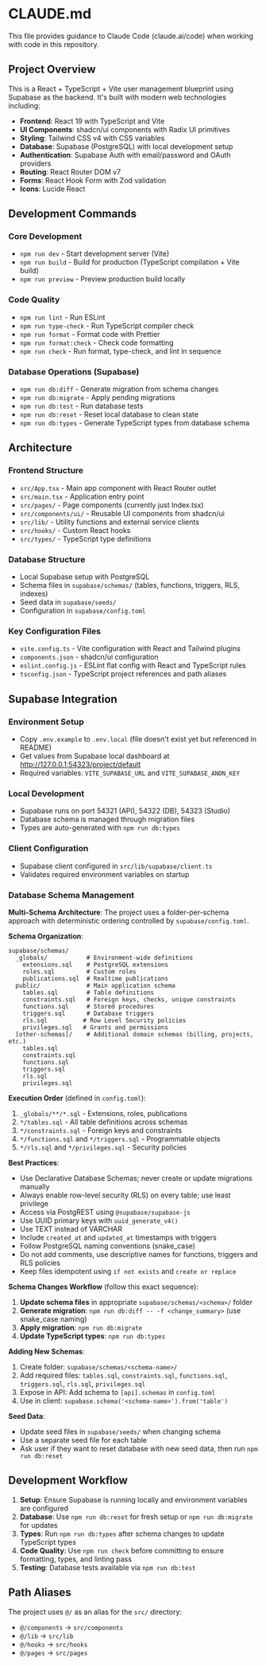 # CLAUDE.md

This file provides guidance to Claude Code (claude.ai/code) when working with code in this repository.

## Project Overview

This is a React + TypeScript + Vite user management blueprint using Supabase as the backend. It's built with modern web technologies including:

- **Frontend**: React 19 with TypeScript and Vite
- **UI Components**: shadcn/ui components with Radix UI primitives 
- **Styling**: Tailwind CSS v4 with CSS variables
- **Database**: Supabase (PostgreSQL) with local development setup
- **Authentication**: Supabase Auth with email/password and OAuth providers
- **Routing**: React Router DOM v7
- **Forms**: React Hook Form with Zod validation
- **Icons**: Lucide React

## Development Commands

### Core Development
- `npm run dev` - Start development server (Vite)
- `npm run build` - Build for production (TypeScript compilation + Vite build)
- `npm run preview` - Preview production build locally

### Code Quality
- `npm run lint` - Run ESLint
- `npm run type-check` - Run TypeScript compiler check
- `npm run format` - Format code with Prettier
- `npm run format:check` - Check code formatting
- `npm run check` - Run format, type-check, and lint in sequence

### Database Operations (Supabase)
- `npm run db:diff` - Generate migration from schema changes
- `npm run db:migrate` - Apply pending migrations
- `npm run db:test` - Run database tests
- `npm run db:reset` - Reset local database to clean state
- `npm run db:types` - Generate TypeScript types from database schema

## Architecture

### Frontend Structure
- `src/App.tsx` - Main app component with React Router outlet
- `src/main.tsx` - Application entry point
- `src/pages/` - Page components (currently just Index.tsx)
- `src/components/ui/` - Reusable UI components from shadcn/ui
- `src/lib/` - Utility functions and external service clients
- `src/hooks/` - Custom React hooks
- `src/types/` - TypeScript type definitions

### Database Structure
- Local Supabase setup with PostgreSQL
- Schema files in `supabase/schemas/` (tables, functions, triggers, RLS, indexes)
- Seed data in `supabase/seeds/`
- Configuration in `supabase/config.toml`

### Key Configuration Files
- `vite.config.ts` - Vite configuration with React and Tailwind plugins
- `components.json` - shadcn/ui configuration
- `eslint.config.js` - ESLint flat config with React and TypeScript rules
- `tsconfig.json` - TypeScript project references and path aliases

## Supabase Integration

### Environment Setup
- Copy `.env.example` to `.env.local` (file doesn't exist yet but referenced in README)
- Get values from Supabase local dashboard at http://127.0.0.1:54323/project/default
- Required variables: `VITE_SUPABASE_URL` and `VITE_SUPABASE_ANON_KEY`

### Local Development
- Supabase runs on port 54321 (API), 54322 (DB), 54323 (Studio)
- Database schema is managed through migration files
- Types are auto-generated with `npm run db:types`

### Client Configuration
- Supabase client configured in `src/lib/supabase/client.ts`
- Validates required environment variables on startup

### Database Schema Management

**Multi-Schema Architecture**:
The project uses a folder-per-schema approach with deterministic ordering controlled by `supabase/config.toml`.

**Schema Organization**:
```
supabase/schemas/
  _globals/           # Environment-wide definitions
    extensions.sql    # PostgreSQL extensions
    roles.sql         # Custom roles  
    publications.sql  # Realtime publications
  public/             # Main application schema
    tables.sql        # Table definitions
    constraints.sql   # Foreign keys, checks, unique constraints
    functions.sql     # Stored procedures
    triggers.sql      # Database triggers
    rls.sql          # Row Level Security policies
    privileges.sql   # Grants and permissions
  [other-schemas]/    # Additional domain schemas (billing, projects, etc.)
    tables.sql
    constraints.sql
    functions.sql
    triggers.sql
    rls.sql
    privileges.sql
```

**Execution Order** (defined in `config.toml`):
1. `_globals/**/*.sql` - Extensions, roles, publications
2. `*/tables.sql` - All table definitions across schemas
3. `*/constraints.sql` - Foreign keys and constraints
4. `*/functions.sql` and `*/triggers.sql` - Programmable objects
5. `*/rls.sql` and `*/privileges.sql` - Security policies

**Best Practices**:
- Use Declarative Database Schemas; never create or update migrations manually
- Always enable row-level security (RLS) on every table; use least privilege
- Access via PostgREST using `@supabase/supabase-js`
- Use UUID primary keys with `uuid_generate_v4()`
- Use TEXT instead of VARCHAR
- Include `created_at` and `updated_at` timestamps with triggers
- Follow PostgreSQL naming conventions (snake_case)
- Do not add comments, use descriptive names for functions, triggers and RLS policies
- Keep files idempotent using `if not exists` and `create or replace`

**Schema Changes Workflow** (follow this exact sequence):
1. **Update schema files** in appropriate `supabase/schemas/<schema>/` folder
2. **Generate migration**: `npm run db:diff -- -f <change_summary>` (use snake_case naming)
3. **Apply migration**: `npm run db:migrate`
4. **Update TypeScript types**: `npm run db:types`

**Adding New Schemas**:
1. Create folder: `supabase/schemas/<schema-name>/`
2. Add required files: `tables.sql`, `constraints.sql`, `functions.sql`, `triggers.sql`, `rls.sql`, `privileges.sql`
3. Expose in API: Add schema to `[api].schemas` in `config.toml`
4. Use in client: `supabase.schema('<schema-name>').from('table')`

**Seed Data**:
- Update seed files in `supabase/seeds/` when changing schema
- Use a separate seed file for each table
- Ask user if they want to reset database with new seed data, then run `npm run db:reset`

## Development Workflow

1. **Setup**: Ensure Supabase is running locally and environment variables are configured
2. **Database**: Use `npm run db:reset` for fresh setup or `npm run db:migrate` for updates
3. **Types**: Run `npm run db:types` after schema changes to update TypeScript types
4. **Code Quality**: Use `npm run check` before committing to ensure formatting, types, and linting pass
5. **Testing**: Database tests available via `npm run db:test`

## Path Aliases

The project uses `@/` as an alias for the `src/` directory:
- `@/components` → `src/components`
- `@/lib` → `src/lib`
- `@/hooks` → `src/hooks`
- `@/pages` → `src/pages`